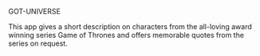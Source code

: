 GOT-UNIVERSE

This app gives a short description on characters from the all-loving award winning series Game of Thrones and offers 
memorable quotes from the series on request.